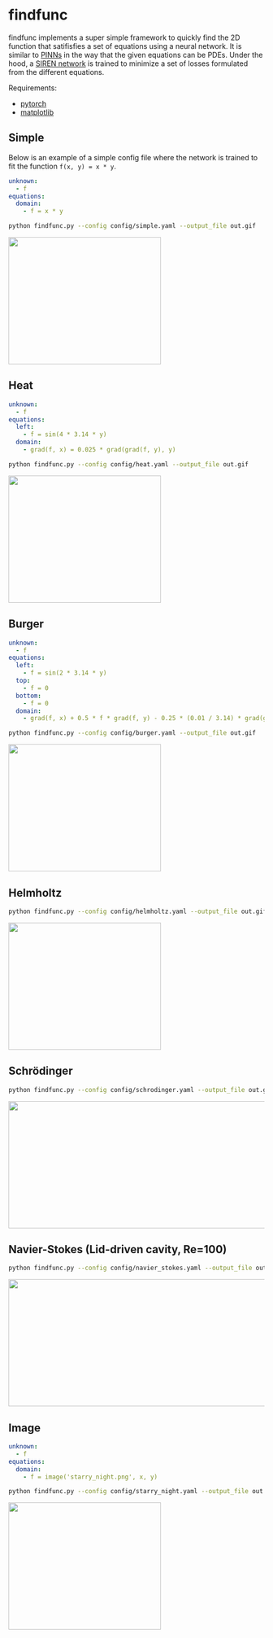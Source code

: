 # findfunc

findfunc implements a super simple framework to quickly find the 2D function that satifisfies a set of equations using a neural network. It is similar to [PINNs](https://github.com/maziarraissi/PINNs) in the way that the given equations can be PDEs. Under the hood, a [SIREN network](https://arxiv.org/abs/2006.09661) is trained to minimize a set of losses formulated from the different equations.

Requirements:
- [pytorch](https://pytorch.org/)
- [matplotlib](https://matplotlib.org/)

## Simple
Below is an example of a simple config file where the network is trained to fit the function `f(x, y) = x * y`.

```yaml
unknown:
  - f
equations:
  domain:
    - f = x * y
```

```bash
python findfunc.py --config config/simple.yaml --output_file out.gif
```

<img src="https://github.com/user-attachments/assets/a2ea2089-214d-4bff-be2c-87b64e680503" width="300" height="250"/>


## Heat
```yaml
unknown:
  - f
equations:
  left:
    - f = sin(4 * 3.14 * y)
  domain:
    - grad(f, x) = 0.025 * grad(grad(f, y), y)
```

```bash
python findfunc.py --config config/heat.yaml --output_file out.gif
```

<img src="https://github.com/user-attachments/assets/ddd6bdeb-02f0-4a20-9e93-40bde02e8426" width="300" height="250"/>

## Burger
```yaml
unknown:
  - f
equations:
  left:
    - f = sin(2 * 3.14 * y)
  top:
    - f = 0
  bottom:
    - f = 0
  domain:
    - grad(f, x) + 0.5 * f * grad(f, y) - 0.25 * (0.01 / 3.14) * grad(grad(f, y), y) = 0
```

```bash
python findfunc.py --config config/burger.yaml --output_file out.gif
```

<img src="https://github.com/user-attachments/assets/883c68d4-5124-4e56-a1ab-b9b0c7152efe" width="300" height="250"/>

## Helmholtz

```bash
python findfunc.py --config config/helmholtz.yaml --output_file out.gif
```

<img src="https://github.com/user-attachments/assets/d8180997-3e8c-457e-9a8f-75b9c6a48f7f" width="300" height="250"/>

## Schrödinger

```bash
python findfunc.py --config config/schrodinger.yaml --output_file out.gif
```

<img src="https://github.com/user-attachments/assets/7f23916b-0943-43d7-828a-b9582480bad3" width="600" height="250"/>

## Navier-Stokes (Lid-driven cavity, Re=100)

```bash
python findfunc.py --config config/navier_stokes.yaml --output_file out.gif
```

<img src="https://github.com/user-attachments/assets/1b6657f3-d04f-4486-9022-57ce382e23cc" width="900" height="250"/>

## Image

```yaml
unknown:
  - f
equations:
  domain: 
    - f = image('starry_night.png', x, y)
```

```bash
python findfunc.py --config config/starry_night.yaml --output_file out.gif --omega_0 100.0 --hidden_features 512 --hidden_layers 8
```

<img src="https://github.com/user-attachments/assets/8fbb52f4-9356-4d34-85e6-bfde3c07fcc6" width="300" height="250"/>
